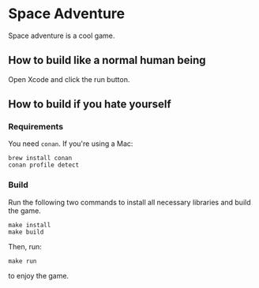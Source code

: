 # Space Adventure

Space adventure is a cool game.

## How to build like a normal human being

Open Xcode and click the run button.

## How to build if you hate yourself

### Requirements

You need `conan`. If you're using a Mac:

```
brew install conan
conan profile detect
```

### Build

Run the following two commands to install all necessary libraries and build the game.

```
make install
make build
```

Then, run:

```
make run
```

to enjoy the game.